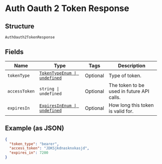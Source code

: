 
# Auth Oauth 2 Token Response

## Structure

`AuthOauth2TokenResponse`

## Fields

| Name | Type | Tags | Description |
|  --- | --- | --- | --- |
| `tokenType` | [`TokenTypeEnum \| undefined`](../../doc/models/token-type-enum.md) | Optional | Type of token. |
| `accessToken` | `string \| undefined` | Optional | The token to be used in future API calls. |
| `expiresIn` | [`ExpiresInEnum \| undefined`](../../doc/models/expires-in-enum.md) | Optional | How long this token is valid for. |

## Example (as JSON)

```json
{
  "token_type": "bearer",
  "access_token": "JDKSjkdnasknxkasjd",
  "expires_in": 7200
}
```

